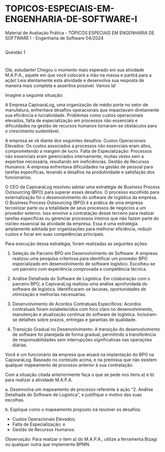 # TOPICOS-ESPECIAIS-EM-ENGENHARIA-DE-SOFTWARE-I
Material de Avaliação Prática - TÓPICOS ESPECIAIS EM ENGENHARIA DE SOFTWARE I - Engenharia de Software 04/2024
 ## 
 Questão 1
#
Olá, estudante!
Chegou o momento mais esperado em sua atividade M.A.P.A., aquele em que você colocará a mão na massa e partirá para a ação! Leia atentamente esta atividade e desenvolva sua resposta de maneira mais completa e assertiva possível. Vamos lá!

Imagine a seguinte situação:

A Empresa CapivaraLog, uma organização de médio porte no setor de manufatura, enfrentava desafios operacionais que impactavam diretamente sua eficiência e lucratividade. Problemas como custos operacionais elevados, falta de especialização em processos não essenciais e dificuldades na gestão de recursos humanos tornaram-se obstáculos para o crescimento sustentável.
 
A empresa se vê diante dos seguintes desafios:
Custos Operacionais Elevados: Os custos associados a processos não essenciais eram altos, comprometendo a margem de lucro.
Falta de Especialização: Processos não essenciais eram gerenciados internamente, muitas vezes sem a expertise necessária, resultando em ineficiências.
Gestão de Recursos Humanos: A empresa enfrentava dificuldades na gestão de pessoal para tarefas específicas, levando a desafios na produtividade e satisfação dos funcionários.
 
O CEO da CapivaraLog resolveu adotar uma estratégia de Business Process Outsourcing (BPO) para superar esses desafios. O processo escolhido para externalização foi o desenvolvimento do software de logística da empresa.
O Business Process Outsourcing (BPO) é a prática de uma empresa terceirizar parte ou a totalidade de seus processos de negócios a um provedor externo. Isso envolve a contratação desse terceiro para realizar tarefas específicas ou gerenciar processos inteiros que não fazem parte do núcleo essencial da atividade da empresa. Essa é uma estratégia amplamente adotada por organizações para melhorar eficiência, reduzir custos e focar em suas competências principais.
 
Para execução dessa estratégia, foram realizadas as seguintes ações:
1. Seleção de Parceiro BPO em Desenvolvimento de Software:
A empresa realizou uma pesquisa criteriosa para identificar um provedor BPO especializado em desenvolvimento de software logístico. Escolheu-se um parceiro com experiência comprovada e competência técnica.
 
2. Análise Detalhada do Software de Logística:
Em colaboração com o parceiro BPO, a CapivaraLog realizou uma análise aprofundada do software de logística. Identificaram-se lacunas, oportunidades de otimização e melhorias necessárias.
 
3. Desenvolvimento de Acordos Contratuais Específicos:
Acordos contratuais foram estabelecidos com foco claro no desenvolvimento, manutenção e atualização contínua do software de logística. Incluíram-se detalhes sobre prazos, entregas e garantias de qualidade.
 
4. Transição Gradual no Desenvolvimento:
A transição do desenvolvimento de software foi planejada de forma gradual, permitindo a transferência de responsabilidades sem interrupções significativas nas operações diárias.
 
Você é um funcionário da empresa que atuará na implantação do BPO na CapivaraLog. Baseado no conteúdo acima, e na premissa que não existem qualquer mapeamento de processo anterior à sua contratação.

Com a situação citada anteriormente faça o que se pede nos itens a) e b) para realizar a atividade M.A.P.A.
 
a. Desenvolva um mapeamento de processo referente à ação “2. Análise Detalhada do Software de Logística”, e justifique o motivo das suas escolhas.

b. Explique como o mapeamento proposto irá resolver os desafios:
- Custos Operacionais Elevados;
- Falta de Especialização; e
- Gestão de Recursos Humanos.
 
Observação: Para realizar o item a) do M.A.P.A., utilize a ferramenta Bizagi ou qualquer outra que implemente BPMN.
